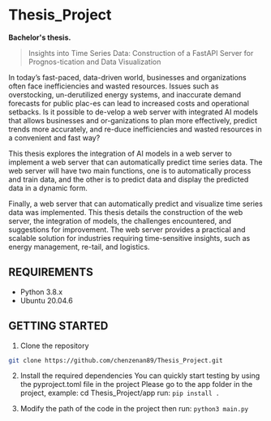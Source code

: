 # Thesis_Project
**Bachelor's thesis.**
> Insights into Time Series Data: Construction of a FastAPI Server for Prognos-tication and Data Visualization

In today’s fast-paced, data-driven world, businesses and organizations often face inefficiencies and wasted resources. Issues such as overstocking, un-derutilized energy systems, and inaccurate demand forecasts for public plac-es can lead to increased costs and operational setbacks. Is it possible to de-velop a web server with integrated AI models that allows businesses and or-ganizations to plan more effectively, predict trends more accurately, and re-duce inefficiencies and wasted resources in a convenient and fast way?

This thesis explores the integration of AI models in a web server to implement a web server that can automatically predict time series data. The web server will have two main functions, one is to automatically process and train data, and the other is to predict data and display the predicted data in a dynamic form.

Finally, a web server that can automatically predict and visualize time series data was implemented. This thesis details the construction of the web server, the integration of models, the challenges encountered, and suggestions for improvement. The web server provides a practical and scalable solution for industries requiring time-sensitive insights, such as energy management, re-tail, and logistics.

## REQUIREMENTS
- Python 3.8.x
- Ubuntu 20.04.6


## GETTING STARTED

1. Clone the repository
```bash
git clone https://github.com/chenzenan89/Thesis_Project.git
```
2. Install the required dependencies
You can quickly start testing by using the pyproject.toml file in the project
Please go to the app folder in the project, example: cd Thesis_Project/app
run:
```pip install .```

3. Modify the path of the code in the project
then run:
```python3 main.py```
